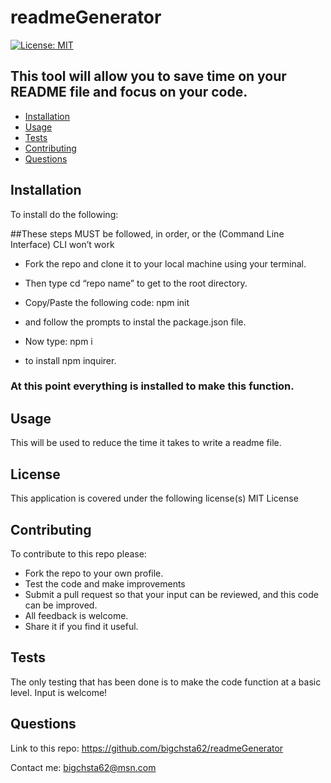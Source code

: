 # readmeGenerator
[![License: MIT](https://img.shields.io/badge/License-MIT-yellow.svg)](https://opensource.org/licenses/MIT)

## This tool will allow you to save time on your README file and focus on your code.

* [Installation](#installation)
* [Usage](#usage)
* [Tests](#tests)
* [Contributing](#contributing)
* [Questions](#questions)


## Installation
 To install do the following:

##These steps MUST be followed, in order, or the (Command Line Interface) CLI won’t work

* Fork the repo and clone it to your local machine using your terminal.

* Then type cd “repo name” to get to the root directory.

* Copy/Paste the following code: npm init 
 * and follow the prompts to instal the package.json file.

* Now type: npm i
 * to install npm inquirer.

### At this point everything is installed to make this function.


## Usage
 This will be used to reduce the time it takes to write a readme file. 

## License
This application is covered under the following license(s)
MIT License

## Contributing
   To contribute to this repo please:

* Fork the repo to your own profile.
* Test the code and make improvements
* Submit a pull request so that your input can be reviewed, and this code can be improved.
* All feedback is welcome.
* Share it if you find it useful.

## Tests
 The only testing that has been done is to make the code function at a basic level.
Input is welcome!

## Questions
Link to this repo:  https://github.com/bigchsta62/readmeGenerator

Contact me:  bigchsta62@msn.com
